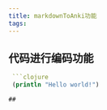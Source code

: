 ```yaml
---
title: markdownToAnki功能
tags:
---
```


## 代码进行编码功能
 ```clojure
  ```clojure
  (println "Hello world!")
```
```
##
